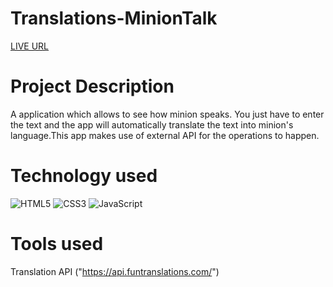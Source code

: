 # Translations-MinionTalk
[LIVE URL](/)

# Project Description
A application which allows to see how minion speaks. You just have to enter the text and the app will automatically translate the text into minion's language.This app makes use of external API for the operations to happen.

# Technology used
![HTML5](https://img.shields.io/badge/html5-%23E34F26.svg?style=for-the-badge&logo=html5&logoColor=white)
![CSS3](https://img.shields.io/badge/css3-%231572B6.svg?style=for-the-badge&logo=css3&logoColor=white)
![JavaScript](https://img.shields.io/badge/javascript-%23323330.svg?style=for-the-badge&logo=javascript&logoColor=%23F7DF1E)

# Tools used

Translation API ("https://api.funtranslations.com/")
#
